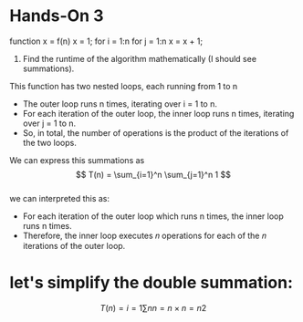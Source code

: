 # Hands-On 3

function x = f(n)
   x = 1;
   for i = 1:n
        for j = 1:n
             x = x + 1;

1) Find the runtime of the algorithm mathematically (I should see summations).

This function has two nested loops, each running from 1 to n

* The outer loop runs n times, iterating over i = 1 to n.
* For each iteration of the outer loop, the inner loop runs n times, iterating over j = 1 to n.
* So, in total, the number of operations is the product of the iterations of the two loops.

 We can express this summations as
$$
T(n) = \sum_{i=1}^n \sum_{j=1}^n 1
$$   
we can interpreted this as:

* For each iteration of the outer loop which runs n times, the inner loop runs n times.
* Therefore, the inner loop executes 𝑛 operations for each of the 𝑛 iterations of the outer loop.

# let's simplify the double summation:
$$
T(n)= 
i=1
∑
n
 n=n×n=n 
2
$$